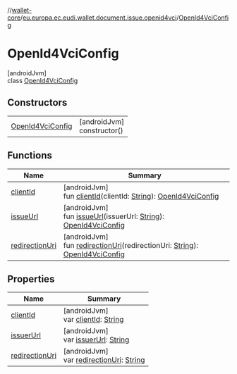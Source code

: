 //[wallet-core](../../../index.md)/[eu.europa.ec.eudi.wallet.document.issue.openid4vci](../index.md)/[OpenId4VciConfig](index.md)

# OpenId4VciConfig

[androidJvm]\
class [OpenId4VciConfig](index.md)

## Constructors

|                                             |                               |
|---------------------------------------------|-------------------------------|
| [OpenId4VciConfig](-open-id4-vci-config.md) | [androidJvm]<br>constructor() |

## Functions

| Name                                 | Summary                                                                                                                                                                                  |
|--------------------------------------|------------------------------------------------------------------------------------------------------------------------------------------------------------------------------------------|
| [clientId](client-id.md)             | [androidJvm]<br>fun [clientId](client-id.md)(clientId: [String](https://kotlinlang.org/api/latest/jvm/stdlib/kotlin/-string/index.html)): [OpenId4VciConfig](index.md)                   |
| [issueUrl](issue-url.md)             | [androidJvm]<br>fun [issueUrl](issue-url.md)(issuerUrl: [String](https://kotlinlang.org/api/latest/jvm/stdlib/kotlin/-string/index.html)): [OpenId4VciConfig](index.md)                  |
| [redirectionUri](redirection-uri.md) | [androidJvm]<br>fun [redirectionUri](redirection-uri.md)(redirectionUri: [String](https://kotlinlang.org/api/latest/jvm/stdlib/kotlin/-string/index.html)): [OpenId4VciConfig](index.md) |

## Properties

| Name                                 | Summary                                                                                                                                    |
|--------------------------------------|--------------------------------------------------------------------------------------------------------------------------------------------|
| [clientId](client-id.md)             | [androidJvm]<br>var [clientId](client-id.md): [String](https://kotlinlang.org/api/latest/jvm/stdlib/kotlin/-string/index.html)             |
| [issuerUrl](issuer-url.md)           | [androidJvm]<br>var [issuerUrl](issuer-url.md): [String](https://kotlinlang.org/api/latest/jvm/stdlib/kotlin/-string/index.html)           |
| [redirectionUri](redirection-uri.md) | [androidJvm]<br>var [redirectionUri](redirection-uri.md): [String](https://kotlinlang.org/api/latest/jvm/stdlib/kotlin/-string/index.html) |
